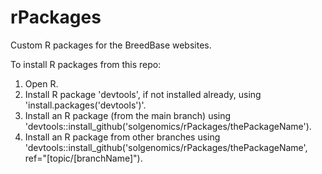 # rPackages
Custom R packages for the BreedBase websites.

To install R packages from this repo:

1. Open R.
2. Install R package 'devtools', if not installed already, using 'install.packages('devtools')'.
3. Install an R package (from the main branch) using 'devtools::install_github('solgenomics/rPackages/thePackageName').
4. Install an R package from other branches using 'devtools::install_github('solgenomics/rPackages/thePackageName', ref="[topic/[branchName]").

